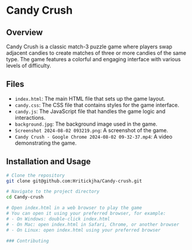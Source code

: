 # Candy Crush

## Overview

Candy Crush is a classic match-3 puzzle game where players swap adjacent candies to create matches of three or more candies of the same type. The game features a colorful and engaging interface with various levels of difficulty.

## Files

- `index.html`: The main HTML file that sets up the game layout.
- `candy.css`: The CSS file that contains styles for the game interface.
- `candy.js`: The JavaScript file that handles the game logic and interactions.
- `background.jpg`: The background image used in the game.
- `Screenshot 2024-08-02 093219.png`: A screenshot of the game.
- `Candy Crush - Google Chrome 2024-08-02 09-32-37.mp4`: A video demonstrating the game.

## Installation and Usage

```bash
# Clone the repository
git clone git@github.com:Hritickjha/Candy-crush.git

# Navigate to the project directory
cd Candy-crush

# Open index.html in a web browser to play the game
# You can open it using your preferred browser, for example:
# - On Windows: double-click index.html
# - On Mac: open index.html in Safari, Chrome, or another browser
# - On Linux: open index.html using your preferred browser

### Contributing
